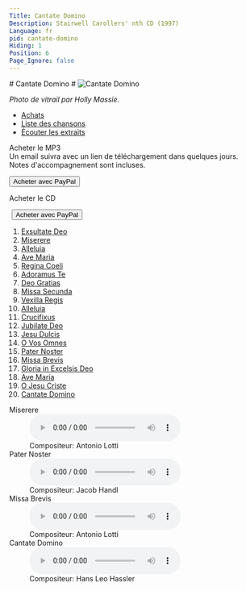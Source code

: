 ```yaml
---
Title: Cantate Domino
Description: Stairwell Carollers' nth CD (1997)
Language: fr
pid: cantate-domino
Hiding: 1
Position: 6
Page_Ignore: false
---
```

<div markdown="1" class="jumbotron clearfix">
  # Cantate Domino #
  <img alt="Cantate Domino" src="%base_url%/assets/CantateDomino-cover.jpg" class="cd-cover-image">
</div>

*Photo de vitrail par Holly Massie.*

<ul class="nav nav-tabs">
  <li class="active"><a data-toggle="tab" href="#purchase">Achats</a></li>
  <li><a data-toggle="tab" href="#tracklisting">Liste des chansons</a></li>
  <li><a data-toggle="tab" href="#samples">Écouter les extraits</a></li>
</ul>
<div class="tab-content">
  <div id="purchase" class="tab-pane active">
	<div class="row">
      <div class="col-xs-12 col-sm-8">
        <p>Acheter le  MP3<br>
    		    Un email suivra avec un lien de téléchargement dans quelques jours.<br>
    		Notes d'accompagnement sont incluses.</p>
      </div>
      <div class="col-xs-12 col-sm-4">
		<form target="paypal" action="https://www.paypal.com/cgi-bin/webscr" method="post">
		  <input type="hidden" name="cmd" value="_cart">
		  <input type="hidden" name="business" value="carollers@rogers.com">
		  <input type="hidden" name="lc" value="CA">
		  <input type="hidden" name="item_name" value="Cantate Domino MP3">
		  <input type="hidden" name="item_number" value="SC12-11">
		  <input type="hidden" name="amount" value="10.00">
		  <input type="hidden" name="currency_code" value="CAD">
		  <input type="hidden" name="button_subtype" value="products">
		  <input type="hidden" name="no_note" value="1">
		  <input type="hidden" name="no_shipping" value="2">
		  <input type="hidden" name="rm" value="1">
		  <input type="hidden" name="return" value="%base_url%">
		  <input type="hidden" name="shipping" value="0.00">
		  <input type="hidden" name="add" value="1">
		  <input type="hidden" name="bn" value="PP-ShopCartBF:PURCHASEMP3.png:NonHosted">
		  <button class="btn btn-primary" type="submit" >Acheter avec PayPal</button>
		</form>
     </div>
	</div>
	<div class="row">
      <div class="col-xs-12 col-sm-8">
		<p>Acheter le CD</p>
      </div>
      <div class="col-xs-12 col-sm-4">
		<form target="paypal" action="https://www.paypal.com/cgi-bin/webscr" method="post">
		  <img alt="" border="0" src="https://www.paypal.com/en_US/i/scr/pixel.gif" width="1" height="1">
		  <input type="hidden" name="add" value="1">
		  <input type="hidden" name="cmd" value="_cart">
		  <input type="hidden" name="business" value="carollers@rogers.com">
		  <input type="hidden" name="item_name" value="Cantate Domino">
		  <input type="hidden" name="item_number" value="SC12-11">
		  <input type="hidden" name="amount" value="15.00">
		  <input type="hidden" name="no_shipping" value="2">
		  <input type="hidden" name="return" value="%base_url%">
		  <input type="hidden" name="cancel_return" value="%base_url%">
		  <input type="hidden" name="currency_code" value="CAD">
		  <input type="hidden" name="bn" value="PP-ShopCartBF">
		  <button class="btn btn-primary" type="submit" >Acheter avec PayPal</button>
		</form>
      </div>
	</div>
  </div>
<div id="tracklisting" class="tab-pane">
  <ol>
<li><a href="%base_url%/CDs/cantate-domino-lyrics#1">Exsultate Deo</a></li>
<li><a href="%base_url%/CDs/cantate-domino-lyrics#2">Miserere</a></li>
<li><a href="%base_url%/CDs/cantate-domino-lyrics#3">Alleluia</a></li>
<li><a href="%base_url%/CDs/cantate-domino-lyrics#4">Ave Maria</a></li>
<li><a href="%base_url%/CDs/cantate-domino-lyrics#5">Regina Coeli</a></li>
<li><a href="%base_url%/CDs/cantate-domino-lyrics#6">Adoramus Te</a></li>
<li><a href="%base_url%/CDs/cantate-domino-lyrics#7">Deo Gratias</a></li>
<li><a href="%base_url%/CDs/cantate-domino-lyrics#8">Missa Secunda</a></li>
<li><a href="%base_url%/CDs/cantate-domino-lyrics#9">Vexilla Regis</a></li>
<li><a href="%base_url%/CDs/cantate-domino-lyrics#10">Alleluia</a></li>
<li><a href="%base_url%/CDs/cantate-domino-lyrics#11">Crucifixus</a></li>
<li><a href="%base_url%/CDs/cantate-domino-lyrics#12">Jubilate Deo</a></li>
<li><a href="%base_url%/CDs/cantate-domino-lyrics#13">Jesu Dulcis</a></li>
<li><a href="%base_url%/CDs/cantate-domino-lyrics#14">O Vos Omnes</a></li>
<li><a href="%base_url%/CDs/cantate-domino-lyrics#15">Pater Noster</a></li>
<li><a href="%base_url%/CDs/cantate-domino-lyrics#16">Missa Brevis</a></li>
<li><a href="%base_url%/CDs/cantate-domino-lyrics#17">Gloria in Excelsis Deo</a></li>
<li><a href="%base_url%/CDs/cantate-domino-lyrics#18">Ave Maria</a></li>
<li><a href="%base_url%/CDs/cantate-domino-lyrics#19">O Jesu Criste</a></li>
<li><a href="%base_url%/CDs/cantate-domino-lyrics#20">Cantate Domino</a></li>
  </ol>
</div>

<div id="samples" class="tab-pane">
  <dl>
	<dt>Miserere</dt>
	<dd><audio controls name="Miserere" style="max-width: 100%; max-height: 100%;">
		<source src="%base_url%/assets/Miserere.mp3" type="audio/mpeg">
	</audio></dd>
	<dd>Compositeur: Antonio Lotti</dd>
	<dt>Pater Noster</dt>
	<dd><audio controls name="Pater Noster" style="max-width: 100%; max-height: 100%;">
		<source src="%base_url%/assets/PaterNoster.mp3" type="audio/mpeg">
	</audio></dd>
	<dd>Compositeur: Jacob Handl</dd>
	<dt>Missa Brevis</dt>
	<dd><audio controls name="Missa Brevis" style="max-width: 100%; max-height: 100%;">
		<source src="%base_url%/assets/MissaBrevis.mp3" type="audio/mpeg">
	</audio></dd>
	<dd>Compositeur: Antonio Lotti</dd>
	<dt>Cantate Domino</dt>
	<dd><audio controls name="Cantate Domino" style="max-width: 100%; max-height: 100%;">
		<source src="%base_url%/assets/CantateDomino.mp3" type="audio/mpeg">
	</audio></dd>
	<dd>Compositeur: Hans Leo Hassler</dd>
  </dl>
</div>

</div>
